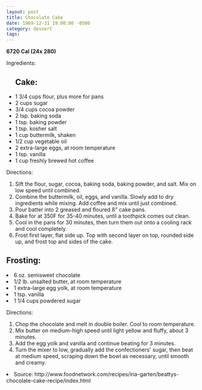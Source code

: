 ```yaml
---
layout: post
title: Chocolate Cake
date: 1969-12-31 19:00:00 -0500
category: dessert
tags: 
---
```

<b>6720 Cal (24x 280)</b>
<p>Ingredients:</p><ul>
<h2>Cake:</h2>
<li>1 3/4 cups	flour, plus more for pans</li>
<li>2 cups	sugar</li>
<li>3/4 cups	cocoa powder </li>
<li>2 tsp.	baking soda</li>
<li>1 tsp.	baking powder</li>
<li>1 tsp.	kosher salt</li>
<li>1 cup	buttermilk, shaken</li>
<li>1/2 cup	vegetable oil</li>
<li>2	extra-large eggs, at room temperature</li>
<li>1 tsp.	vanilla</li>
<li>1 cup	freshly brewed hot coffee</li>
</ul>
<p>Directions:</p>
<ol>
<li>Sift the flour, sugar, cocoa, baking soda, baking powder, and salt.  Mix on low speed until combined.</li>
<li>Combine the buttermilk, oil, eggs, and vanilla.  Slowly add to dry ingredients while mixing.  Add coffee and mix until just combined.</li>
<li>Pour batter into 2 greased and floured 8" cake pans.</li>
<li>Bake for at 350F for 35-40 minutes, until a toothpick comes out clean.</li>
<li>Cool in the pans for 30 minutes, then turn them out onto a cooling rack and cool completely.</li>
<li>Frost first layer, flat side up.  Top with second layer on top, rounded side up, and frost top and sides of the cake.</li>
</ol>
<h2>Frosting:</h2>
<li>6 oz.	semisweet chocolate</li>
<li>1/2 lb.	unsalted butter, at room temperature</li>
<li>1	extra-large egg yolk, at room temperature</li>
<li>1 tsp.	vanilla</li>
<li>1 1/4 cups	powdered sugar</li>
</ul>
<p>Directions:</p>
<ol>
<li>Chop the chocolate and melt in double boiler.  Cool to room temperature.</li>
<li>Mix butter on medium-high speed until light yellow and fluffy, about 3 minutes.</li>
<li>Add the egg yolk and vanilla and continue beating for 3 minutes.</li>
<li>Turn the mixer to low, gradually add the confectioners' sugar, then beat at medium speed, scraping down the bowl as necessary, until smooth and creamy.</li>
</ol>
<li>Source: http://www.foodnetwork.com/recipes/ina-garten/beattys-chocolate-cake-recipe/index.html </li>
